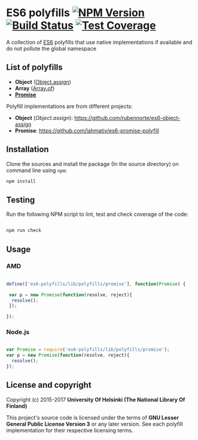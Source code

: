 # ES6 polyfills [![NPM Version](https://img.shields.io/npm/v/@natlibfi/es6-polyfills.svg)](https://npmjs.org/package/es6-polyfills) [![Build Status](https://travis-ci.org/NatLibFi/es6-polyfills.svg)](https://travis-ci.org/NatLibFi/es6-polyfills) [![Test Coverage](https://codeclimate.com/github/NatLibFi/es6-polyfills/badges/coverage.svg)](https://codeclimate.com/github/NatLibFi/es6-polyfills/coverage)

A collection of [ES6](https://en.wikipedia.org/wiki/ECMAScript#ES6) polyfills that use native implementations if available and do not pollute the global namespace

## List of polyfills

- **Object** ([Object.assign](https://developer.mozilla.org/en-US/docs/Web/JavaScript/Reference/Global_Objects/Object/assign))
- **Array** ([Array.of](https://developer.mozilla.org/en-US/docs/Web/JavaScript/Reference/Global_Objects/Array/of))
- **[Promise](https://developer.mozilla.org/en-US/docs/Web/JavaScript/Reference/Global_Objects/Promise)**

Polyfill implementations are from different projects:

- **Object** (*Object.assign*): https://github.com/rubennorte/es6-object-assign
- **Promise**: https://github.com/lahmatiy/es6-promise-polyfill

## Installation

Clone the sources and install the package (In the source directory) on command line using `npm`:

```sh
npm install
```

## Testing

Run the following NPM script to lint, test and check coverage of the code:

```javascript

npm run check

```

## Usage

### AMD

```javascript

define(['es6-polyfills/lib/polyfills/promise'], function(Promise) {

 var p = new Promise(function(resolve, reject){
  resolve(); 
 });

});


```

### Node.js

```javascript

var Promise = require('es6-polyfills/lib/polyfills/promise');
var p = new Promise(function(resolve, reject){
  resolve();
});

```

## License and copyright

Copyright (c) 2015-2017 **University Of Helsinki (The National Library Of Finland)**

This project's source code is licensed under the terms of **GNU Lesser General Public License Version 3** or any later version. See each polyfill implementation for their respective licensing terms.

